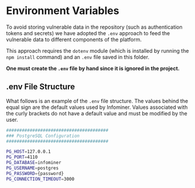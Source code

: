 # Environment Variables

To avoid storing vulnerable data in the repository (such as authentication tokens
and secrets) we have adopted the `.env` approach to feed the vulnerable data to
different components of the platform.

This approach requires the `dotenv` module (which is installed by running the
`npm install` command) and an `.env` file saved in this folder.

**One must create the `.env` file by hand since it is ignored in the project.**

## .env File Structure

What follows is an example of the `.env` file structure. The values behind the
equal sign are the default values used by Infominer. Values associated with the
curly brackets do not have a default value and must be modified by the user.

```bash
#######################################
### PostgreSQL Configuration
#######################################

PG_HOST=127.0.0.1
PG_PORT=4110
PG_DATABASE=infominer
PG_USERNAME=postgres
PG_PASSWORD={password}
PG_CONNECTION_TIMEOUT=3000

```
